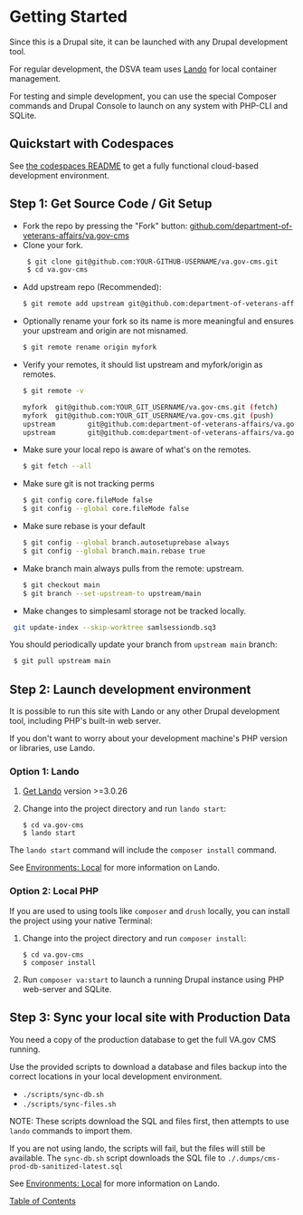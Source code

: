 # Getting Started

Since this is a Drupal site, it can be launched with any Drupal development tool.

For regular development, the DSVA team uses [Lando](https://docs.devwithlando.io/) for local container management.

For testing and simple development, you can use the special Composer commands and Drupal Console to launch on any system
with PHP-CLI and SQLite.

## Quickstart with Codespaces

See [the codespaces README](./codespaces.md) to get a fully functional cloud-based development environment.

## Step 1: Get Source Code / Git Setup

- Fork the repo by pressing the "Fork" button: [github.com/department-of-veterans-affairs/va.gov-cms](https://github.com/department-of-veterans-affairs/va.gov-cms)
- Clone your fork.
  ```sh
   $ git clone git@github.com:YOUR-GITHUB-USERNAME/va.gov-cms.git
   $ cd va.gov-cms
  ```

* Add upstream repo (Recommended):

  ```sh
  $ git remote add upstream git@github.com:department-of-veterans-affairs/va.gov-cms.git
  ```
* Optionally rename your fork so its name is more meaningful and ensures your upstream and origin are not misnamed.
  ```sh
  $ git remote rename origin myfork
  ```
* Verify your remotes, it should list upstream and myfork/origin as remotes.
  ```sh
  $ git remote -v

  myfork  git@github.com:YOUR_GIT_USERNAME/va.gov-cms.git (fetch)
  myfork  git@github.com:YOUR_GIT_USERNAME/va.gov-cms.git (push)
  upstream        git@github.com:department-of-veterans-affairs/va.gov-cms.git (fetch)
  upstream        git@github.com:department-of-veterans-affairs/va.gov-cms.git (push)
  ```
* Make sure your local repo is aware of what's on the remotes.
  ```sh
  $ git fetch --all
  ```

* Make sure git is not tracking perms
  ```sh
  $ git config core.fileMode false
  $ git config --global core.fileMode false
  ```

* Make sure rebase is your default
  ```sh
  $ git config --global branch.autosetuprebase always
  $ git config --global branch.main.rebase true
  ```

* Make branch main always pulls from the remote: upstream.
  ```sh
  $ git checkout main
  $ git branch --set-upstream-to upstream/main
  ```

*  Make changes to simplesaml storage not be tracked locally.

  ```sh
   git update-index --skip-worktree samlsessiondb.sq3
  ```

  You should periodically update your branch from `upstream main` branch:

  ```sh
   $ git pull upstream main
  ```



## Step 2: Launch development environment

It is possible to run this site with Lando or any other Drupal development tool,
including PHP's built-in web server.

If you don't want to worry about your development machine's PHP version or
libraries, use Lando.

### Option 1: Lando

1. [Get Lando](https://docs.lando.dev/basics/installation.html) version >=3.0.26
2. Change into the project directory and run `lando start`:

   ```
   $ cd va.gov-cms
   $ lando start
   ```

The `lando start` command will include the `composer install` command.

See [Environments: Local](./local.md) for more information on Lando.

### Option 2: Local PHP

If you are used to using tools like `composer` and `drush` locally, you can
install the project using your native Terminal:

1. Change into the project directory and run `composer install`:

   ```
   $ cd va.gov-cms
   $ composer install
   ```

1. Run `composer va:start` to launch a running Drupal instance using PHP web-server and SQLite.

## Step 3: Sync your local site with Production Data

You need a copy of the production database to get the full VA.gov CMS running.

Use the provided scripts to download a database and files backup into the
correct locations in your local development environment.

- `./scripts/sync-db.sh`
- `./scripts/sync-files.sh`

NOTE: These scripts download the SQL and files first, then attempts to use
`lando` commands to import them.

If you are not using lando, the scripts will
fail, but the files will still be available. The `sync-db.sh` script downloads the
SQL file to `./.dumps/cms-prod-db-sanitized-latest.sql`

See [Environments: Local](./local.md) for more information on Lando.

[Table of Contents](../README.md)
